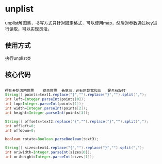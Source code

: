 # unplist

unplist解图集，书写方式只针对固定格式，可以使用map，然后对参数通过key进行读取，可以实现灵活。

## 使用方式

执行unplist类

## 核心代码

```java

得到开始切割位置    结束位置  长宽高，还有原始宽和高   是否有旋转
String[] points=text1.replace("{","").replace("}","").split(",");
int left=Integer.parseInt(points[0]);
int top=Integer.parseInt(points[1]);
int width=Integer.parseInt(points[2]);
int height=Integer.parseInt(points[3]);

String[] offsets=text2.replace("{","").replace("}","").split(",");
int offleft=0;
int offdown=0;

boolean rotate=Boolean.parseBoolean(text3);

String[] sizes=text4.replace("{","").replace("}","").split(",");
int oriwidth=Integer.parseInt(sizes[0]);
int oriheight=Integer.parseInt(sizes[1]);
```




















